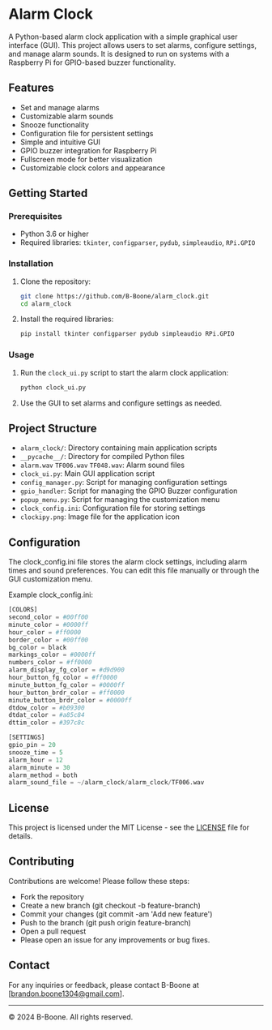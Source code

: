 # Alarm Clock

A Python-based alarm clock application with a simple graphical user interface (GUI). This project allows users to set alarms, configure settings, and manage alarm sounds. It is designed to run on systems with a Raspberry Pi for GPIO-based buzzer functionality.

## Features

- Set and manage alarms
- Customizable alarm sounds
- Snooze functionality
- Configuration file for persistent settings
- Simple and intuitive GUI
- GPIO buzzer integration for Raspberry Pi
- Fullscreen mode for better visualization
- Customizable clock colors and appearance

## Getting Started

### Prerequisites

- Python 3.6 or higher
- Required libraries: `tkinter`, `configparser`, `pydub`, `simpleaudio`, `RPi.GPIO`

### Installation

1. Clone the repository:
   ```bash
   git clone https://github.com/B-Boone/alarm_clock.git
   cd alarm_clock
   ```

2. Install the required libraries:
   ```bash
   pip install tkinter configparser pydub simpleaudio RPi.GPIO
   ```

### Usage

1. Run the `clock_ui.py` script to start the alarm clock application:
   ```bash
   python clock_ui.py
   ```

2. Use the GUI to set alarms and configure settings as needed.

## Project Structure

- `alarm_clock/`: Directory containing main application scripts
- `__pycache__/`: Directory for compiled Python files
- `alarm.wav` `TF006.wav` `TF048.wav`: Alarm sound files
- `clock_ui.py`: Main GUI application script
- `config_manager.py`: Script for managing configuration settings
- `gpio_handler`: Script for managing the GPIO Buzzer configuration
- `popup_menu.py`: Script for managing the customization menu
- `clock_config.ini`: Configuration file for storing settings
- `clockipy.png`: Image file for the application icon

## Configuration

The clock_config.ini file stores the alarm clock settings, including alarm times and sound preferences. You can edit this file manually or through the GUI customization menu.

Example clock_config.ini:
```python
[COLORS]
second_color = #00ff00
minute_color = #0000ff
hour_color = #ff0000
border_color = #00ff00
bg_color = black
markings_color = #0000ff
numbers_color = #ff0000
alarm_display_fg_color = #d9d900
hour_button_fg_color = #ff0000
minute_button_fg_color = #0000ff
hour_button_brdr_color = #ff0000
minute_button_brdr_color = #0000ff
dtdow_color = #b09300
dtdat_color = #a85c84
dttim_color = #397c8c

[SETTINGS]
gpio_pin = 20
snooze_time = 5
alarm_hour = 12
alarm_minute = 30
alarm_method = both
alarm_sound_file = ~/alarm_clock/alarm_clock/TF006.wav
```

## License

This project is licensed under the MIT License - see the [LICENSE](LICENSE) file for details.

## Contributing

Contributions are welcome! Please follow these steps:

- Fork the repository
- Create a new branch (git checkout -b feature-branch)
- Commit your changes (git commit -am 'Add new feature')
- Push to the branch (git push origin feature-branch)
- Open a pull request
- Please open an issue for any improvements or bug fixes.

## Contact

For any inquiries or feedback, please contact B-Boone at [brandon.boone1304@gmail.com].

---

© 2024 B-Boone. All rights reserved.
